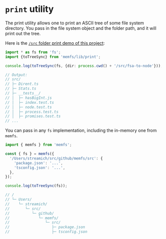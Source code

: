 # `print` utility

The print utility allows one to print an ASCII tree of some file system directory.
You pass in the file system object and the folder path, and it will print out the tree.

Here is the [`/src` folder print demo of this project](../../demo/print/fs.ts):

```ts
import * as fs from 'fs';
import {toTreeSync} from 'memfs/lib/print';

console.log(toTreeSync(fs, {dir: process.cwd() + '/src/fsa-to-node'}));

// Output:
// src/
// ├─ Dirent.ts
// ├─ Stats.ts
// ├─ __tests__/
// │  ├─ hasBigInt.js
// │  ├─ index.test.ts
// │  ├─ node.test.ts
// │  ├─ process.test.ts
// │  ├─ promises.test.ts
// ...
```

You can pass in any `fs` implementation, including the in-memory one from `memfs`.

```ts
import { memfs } from 'memfs';

const { fs } = memfs({
  '/Users/streamich/src/github/memfs/src': {
    'package.json': '...',
    'tsconfig.json': '...',
  },
});

console.log(toTreeSync(fs));

// /
// └─ Users/
//    └─ streamich/
//       └─ src/
//          └─ github/
//             └─ memfs/
//                └─ src/
//                   ├─ package.json
//                   ├─ tsconfig.json
```
